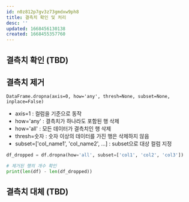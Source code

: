 ```yaml
---
id: n0z812p7gv3z73gmdxw9ph8
title: 결측치 확인 및 처리
desc: ''
updated: 1668456130138
created: 1668455357760
---
```


## 결측치 확인 (TBD)

## 결측치 제거

`DataFrame.dropna(axis=0, how='any', thresh=None, subset=None, inplace=False)`
- axis=1 : 컬럼을 기준으로 동작
- how='any' : 결측치가 하나라도 포함된 행 삭제
- how='all' : 모든 데이터가 결측치인 행 삭제
- thresh=숫자 : 숫자 이상의 데이터를 가진 행은 삭제하지 않음
- subset=['col_name1', 'col_name2', ...] : subset으로 대상 컬럼 지정

```python
df_dropped = df.dropna(how='all', subset=['col1', 'col2', 'col3'])

# 제거된 행의 개수 확인
print(len(df) - len(df_dropped))
```

## 결측치 대체 (TBD)